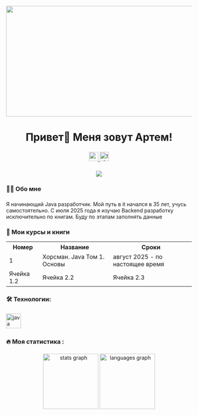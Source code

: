 <br clear="both">

<div align="center">
  <img height="300" width="600" src="https://user-images.githubusercontent.com/74038190/225813708-98b745f2-7d22-48cf-9150-083f1b00d6c9.gif"  />
</div>

###

<h1 align="center">Привет👋 Меня зовут Артем!</h1>

###

<div align="center">
  <a href="https://www.youtube.com/@АртемКудинов-х8х" target="_blank">
    <img src="https://img.shields.io/static/v1?message=Youtube&logo=youtube&label=&color=FF0000&logoColor=white&labelColor=&style=for-the-badge" height="25" alt="youtube logo"  />
  </a>
  <a href="https://t.me/kudinovartem" target="_blank">
    <img src="https://img.shields.io/static/v1?message=Telegram&logo=telegram&label=&color=2CA5E0&logoColor=white&labelColor=&style=for-the-badge" height="25" alt="telegram logo"  />
  </a>
</div>

###

<div align="center">
  <img src="https://visitor-badge.laobi.icu/badge?page_id=KudinovArtemilus.KudinovArtemilus&"  />
</div>

###

<h3 align="left">👩‍💻  Обо мне</h3>

###

<p align="left">Я начинающий Java разработчик. Мой путь в it начался в 35 лет, учусь самостоятельно. С июля 2025 года я изучаю Backend разработку исключительно по книгам. Буду по этапам заполнять данные</p>

###
<h3 align="left">📕 Мои курсы и книги</h3>
<table>
    <tr>
        <th>Номер</th>
        <th>Название</th>
        <th>Сроки</th>
    </tr>
    <tr>
        <td>1</td>
        <td>Хорсман. Java Том 1. Основы</td>
      <td>август 2025 - по настоящее время</td>
    </tr>
    <tr>
        <td>Ячейка 1.2</td>
        <td>Ячейка 2.2</td>
        <td>Ячейка 2.3</td>
    </tr>
</table>


###



###

<h3 align="left">🛠 Технологии:</h3>

###

<div align="left">
  <img src="https://cdn.jsdelivr.net/gh/devicons/devicon/icons/java/java-original.svg" height="40" alt="java logo"  />
  <img width="12" />
</div>

###

<h3 align="left">🔥   Моя статистика :</h3>

###



###

<div align="center">
  <img src="https://github-readme-stats.vercel.app/api?username=KudinovArtemilus&hide_title=false&hide_rank=false&show_icons=true&include_all_commits=true&count_private=true&disable_animations=false&theme=dracula&locale=en&hide_border=false&order=1" height="150" alt="stats graph"  />
  <img src="https://github-readme-stats.vercel.app/api/top-langs?username=KudinovArtemilus&locale=en&hide_title=false&layout=compact&card_width=320&langs_count=5&theme=dracula&hide_border=false&order=2" height="150" alt="languages graph"  />
</div>

###
